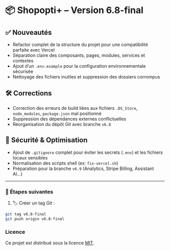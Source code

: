 # 📦 Shopopti+ – Version 6.8-final

## ✅ Nouveautés
- Refactor complet de la structure du projet pour une compatibilité parfaite avec Vercel
- Séparation claire des composants, pages, modules, services et contextes
- Ajout d’un `.env.example` pour la configuration environnementale sécurisée
- Nettoyage des fichiers inutiles et suppression des dossiers corrompus

## 🛠️ Corrections
- Correction des erreurs de build liées aux fichiers `.DS_Store`, `node_modules`, `package.json` mal positionné
- Suppression des dépendances externes conflictuelles
- Réorganisation du dépôt Git avec branche `v6.8`

## 🔐 Sécurité & Optimisation
- Ajout de `.gitignore` complet pour éviter les secrets (`.env`) et les fichiers locaux sensibles
- Normalisation des scripts shell (ex: `fix-vercel.sh`)
- Préparation pour la branche `v6.9` (Analytics, Stripe Billing, Assistant AI...)

---

### 🚀 Étapes suivantes

1. 🏷️ Créer un tag Git :
```bash
git tag v6.8-final
git push origin v6.8-final
```

### Licence

Ce projet est distribué sous la licence [MIT](LICENSE).
